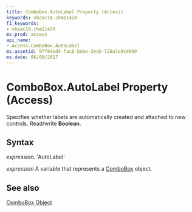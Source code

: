 ```yaml
---
title: ComboBox.AutoLabel Property (Access)
keywords: vbaac10.chm11428
f1_keywords:
- vbaac10.chm11428
ms.prod: access
api_name:
- Access.ComboBox.AutoLabel
ms.assetid: 97f04ad4-fac6-bebe-3eab-720a7e9cd999
ms.date: 06/08/2017
---
```



# ComboBox.AutoLabel Property (Access)

Specifies whether labels are automatically created and attached to new controls. Read/write  **Boolean**.


## Syntax

 _expression_. 'AutoLabel'

 _expression_ A variable that represents a [ComboBox](./Access.ComboBox.md) object.


## See also


[ComboBox Object](Access.ComboBox.md)

